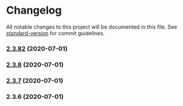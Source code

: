# Changelog

All notable changes to this project will be documented in this file. See [standard-version](https://github.com/conventional-changelog/standard-version) for commit guidelines.

### [2.3.82](https://github.com/dobleamarilla/tocGameV2/compare/v2.3.8...v2.3.82) (2020-07-01)

### [2.3.8](https://github.com/dobleamarilla/tocGameV2/compare/v2.3.7...v2.3.8) (2020-07-01)

### [2.3.7](https://github.com/dobleamarilla/tocGameV2/compare/v2.3.6...v2.3.7) (2020-07-01)

### 2.3.6 (2020-07-01)
